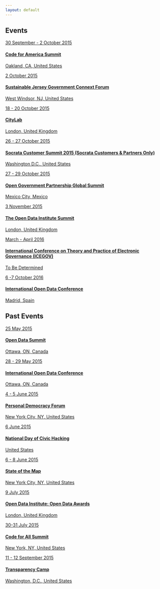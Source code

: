 ```yaml
---
layout: default
---
```


## <span class="glyphicon glyphicon-calendar"></span> Events

<div class="list-group">
  <a class="list-group-item" href="http://www.codeforamerica.org/summit/">
    <span class="badge">30 September - 2 October 2015</span>
    <h4>Code for America Summit</h4>
    <p>Oakland, CA, United States</p>
  </a>
  <a class="list-group-item" href="http://www.sustainablejersey.com/events-trainings/government-connext-forum/breakout-sessions/">
    <span class="badge">2 October 2015</span>
    <h4>Sustainable Jersey Government Connext Forum</h4>
    <p>West Windsor, NJ, United States</p>
  </a>
  <a class="list-group-item" href="http://www.theatlantic.com/live/events/citylab/2015/">
    <span class="badge">18 - 20 October 2015</span>
    <h4>CityLab</h4>
    <p>London, United Kingdom</p>
  </a>
  <a class="list-group-item" href="http://customer-summit.socrata.com/">
    <span class="badge">26 - 27 October 2015</span>
    <h4>Socrata Customer Summit 2015 (Socrata Customers &amp; Partners Only)</h4>
    <p>Washington D.C., United States</p>
  </a>
  <a class="list-group-item" href="http://www.opengovpartnership.org/2015Summit">
    <span class="badge">27 - 29 October 2015</span>
    <h4>Open Government Partnership Global Summit</h4>
    <p>Mexico City, Mexico</p>
  </a>
  <a class="list-group-item" href="http://summit.theodi.org/">
    <span class="badge">3 November 2015</span>
    <h4>The Open Data Institute Summit</h4>
    <p>London, United Kingdom</p>
  </a>
  <a class="list-group-item" href="http://icegov.org/">
    <span class="badge">March - April 2016</span>
    <h4>International Conference on Theory and Practice of Electronic Governance (ICEGOV)</h4>
    <p>To Be Determined</p>
  </a>
  <a class="list-group-item" href="http://www.iodc2016.es/">
    <span class="badge">6 -7 October 2016</span>
    <h4>International Open Data Conference</h4>
    <p>Madrid, Spain</p>
  </a>
</div>

## Past Events

<div class="list-group">
  <a class="list-group-item" href="http://opendatasummit.ca/en/">
    <span class="badge">25 May 2015</span>
    <h4>Open Data Summit</h4>
    <p>Ottawa, ON, Canada</p>
  </a>
  <a class="list-group-item" href="http://opendatacon.org/">
    <span class="badge">28 - 29 May 2015</span>
    <h4>International Open Data Conference</h4>
    <p>Ottawa, ON, Canada</p>
  </a>
  <a class="list-group-item" href="https://personaldemocracy.com/conference">
    <span class="badge">4 - 5 June 2015</span>
    <h4>Personal Democracy Forum</h4>
    <p>New York City, NY, United States</p>
  </a>
  <a class="list-group-item" href="http://hackforchange.org/">
    <span class="badge">6 June 2015</span>
    <h4>National Day of Civic Hacking</h4>
    <p>United States</p>
  </a>
  <a class="list-group-item" href="http://stateofthemap.us/">
    <span class="badge">6 - 8 June 2015</span>
    <h4>State of the Map</h4>
    <p>New York City, NY, United States</p>
  </a>
  <a class="list-group-item" href="http://awards.theodi.org/">
    <span class="badge">9 July 2015</span>
    <h4>Open Data Institute: Open Data Awards</h4>
    <p>London, United Kingdom</p>
  </a>
  <a class="list-group-item" href="http://codeforall.org/summit">
    <span class="badge">30-31 July 2015</span>
    <h4>Code for All Summit</h4>
    <p>New York, NY, United States</p>
  </a>
  <a class="list-group-item" href="http://transparencycamp.org/">
    <span class="badge">11 - 12 September 2015</span>
    <h4>Transparency Camp</h4>
    <p>Washington, D.C., United States</p>
  </a>
</div>
